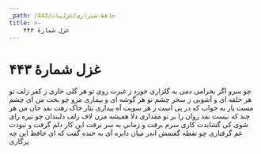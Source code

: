 ```yaml
---
_path: /حافظ-شیرازی/غزلیات/443
title: >-
    غزل شمارهٔ ۴۴۳
---
```

# غزل شمارهٔ ۴۴۳

چو سرو اگر بخرامی دمی به گلزاری
خورد ز غیرت روی تو هر گلی خاری
ز کفر زلف تو هر حلقه ای و آشوبی
ز سحر چشم تو هر گوشه ای و بیماری
مرو چو بخت من ای چشم مست یار به خواب
که در پی است ز هر سویت آه بیداری
نثار خاک رهت نقد جان من هر چند
که نیست نقد روان را بر تو مقداری
دلا همیشه مزن لاف زلف دلبندان
چو تیره رای شوی کی گشایدت کاری
سرم برفت و زمانی به سر نرفت این کار
دلم گرفت و نبودت غم گرفتاری
چو نقطه گفتمش اندر میان دایره آی
به خنده گفت که ای حافظ این چه پرگاری
